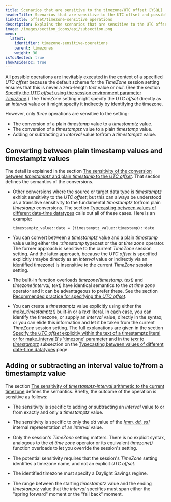 ```yaml
---
title: Scenarios that are sensitive to the timezone/UTC offset [YSQL]
headerTitle: Scenarios that are sensitive to the UTC offset and possibly, additionally, to the timezone
linkTitle: offset/timezone-sensitive operations
description: Explains the scenarios that are sensitive to the UTC offset and possibly, additionally, to the timezone. [YSQL]
image: /images/section_icons/api/subsection.png
menu:
  latest:
    identifier: timezone-sensitive-operations
    parent: timezones
    weight: 30
isTocNested: true
showAsideToc: true
---
```


All possible operations are inevitably executed in the context of a specified _UTC offset_ because the default scheme for the _TimeZone_ session setting ensures that this is never a zero-length _text_ value or _null_. (See the section [Specify the _UTC offset_ using the session environment parameter _TimeZone_](../syntax-contexts-to-spec-offset/#specify-the-utc-offset-using-the-session-environment-parameter-timezone).) The _TimeZone_ setting might specify the _UTC offset_ directly as an _interval_ value or it might specify it indirectly by identifying the timezone.

However, only _three_ operations are sensitive to the setting:

- The conversion of a plain _timestamp_ value to a _timestamptz_ value.
- The conversion of a _timestamptz_ value to a plain _timestamp_ value.
- Adding or subtracting an _interval_ value to/from a _timestamptz_ value.

## Converting between plain timestamp values and timestamptz values

The detail is explained in the section [The sensitivity of the conversion between _timestamptz_ and plain _timestamp_ to the _UTC offset_](./timestamptz-plain-timestamp-conversion/). That section defines the semantics of the conversions.

- Other conversions where the source or target data type is _timestamptz_ exhibit sensitivity to the _UTC offset_; but this can always be understood as a transitive sensitivity to the fundamental _timestamptz_ to/from plain _timestamp_ conversions. The section [Typecasting between values of different date-time datatypes](../../typecasting-between-date-time-values/) calls out all of these cases. Here is an example:

    ```output
    timestamptz_value::date = (timestamptz_value::timestamp)::date
    ```

- You can convert between a _timestamptz_ value and a plain _timestamp_ value using either the _::timestamp_ typecast or the _at time zone_ operator. The former approach is sensitive to the current _TimeZone_ session setting. And the latter approach, because the _UTC offset_ is specified explicitly (maybe directly as an _interval_ value or indirectly via an identified timezone) is insensitive to the current _TimeZone_ session setting.
- The built-in function overloads _timezone(timestamp, text)_ and _timezone(interval, text)_ have identical semantics to the _at time zone_ operator and it can be advantageous to prefer these. See the section [Recommended practice for specifying the _UTC offset_](../recommendation/).

- You can create a _timestamptz_ value explicitly using either the _make_timestamptz()_ built-in or a _text_ literal. In each case, you can identify the timezone, or supply an _interval_ value, directly in the syntax; or you can elide this information and let it be taken from the current _TimeZone_ session setting. The full explanations are given in the section [Specify the _UTC offset_ explicitly within the text of a timestamptz literal or for make_interval()'s 'timezone' parameter](../syntax-contexts-to-spec-offset/#specify-the-utc-offset-explicitly-within-the-text-of-a-timestamptz-literal-or-for-make-interval-s-timezone-parameter) and in the [_text_ to _timestamptz_](../../typecasting-between-date-time-values/#text-to-timestamptz) subsection on the [Typecasting between values of different date-time datatypes](../../typecasting-between-date-time-values/) page.

## Adding or subtracting an interval value to/from a timestamptz value

The section [The sensitivity of _timestamptz-interval_ arithmetic to the current timezone](./timestamptz-interval-day-arithmetic/) defines the semantics. Briefly, the outcome of the operation is sensitive as follows:

- The sensitivity is specific to adding or subtracting an _interval_ value to or from exactly and only a _timestamptz_ value.

- The sensitivity is specific to only the _dd_ value of the _[&#91;mm, dd, ss&#93;](../../date-time-data-types-semantics/type-interval/interval-representation/)_ internal representation of an _interval_ value.

- Only the session's _TimeZone_ setting matters. There is no explicit syntax, analogous to the _at time zone_ operator or its equivalent _timezone()_ function overloads to let you override the session's setting.

- The potential sensitivity requires that the session's _TimeZone_ setting identifies a timezone name, and not an explicit _UTC offset_.

- The identified timezone must specify a Daylight Savings regime.

- The range between the starting _timestamptz_ value and the ending _timestamptz_ value that the _interval_ specifies must span either the "spring forward" moment or the "fall back" moment.